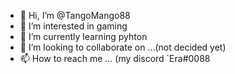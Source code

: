- 👋 Hi, I’m @TangoMango88
- 👀 I’m interested in gaming
- 🌱 I’m currently learning pyhton 
- 💞️ I’m looking to collaborate on ...(not decided yet)
- 📫 How to reach me ... (my discord `Era#0088

<!---
TangoMango88/TangoMango88 is a ✨ special ✨ repository because its `README.md` (this file) appears on your GitHub profile.
You can click the Preview link to take a look at your changes.
--->
